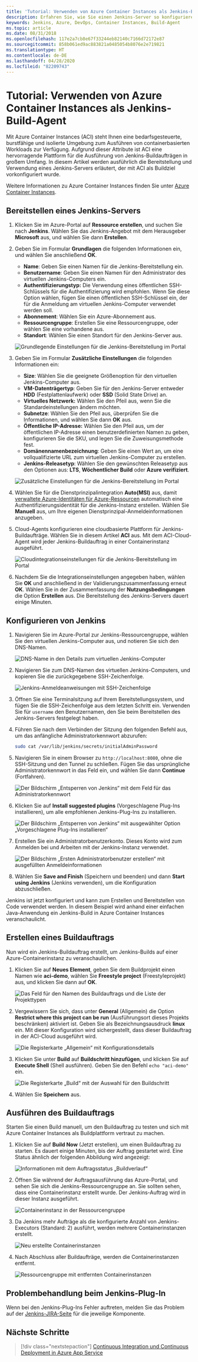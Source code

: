 ```yaml
---
title: 'Tutorial: Verwenden von Azure Container Instances als Jenkins-Build-Agent'
description: Erfahren Sie, wie Sie einen Jenkins-Server so konfigurieren, dass Buildaufträge bedarfsgesteuert in Azure Container Instances ausgeführt werden.
keywords: Jenkins, Azure, DevOps, Container Instances, Build-Agent
ms.topic: article
ms.date: 08/31/2018
ms.openlocfilehash: 117e2a7cb8e67f33244eb82140c7166d72172e87
ms.sourcegitcommit: 858b061ed9ac883821a0485054b8076e2e719821
ms.translationtype: HT
ms.contentlocale: de-DE
ms.lasthandoff: 04/28/2020
ms.locfileid: "82209743"
---
```

# <a name="tutorial-use-azure-container-instances-as-a-jenkins-build-agent"></a>Tutorial: Verwenden von Azure Container Instances als Jenkins-Build-Agent

Mit Azure Container Instances (ACI) steht Ihnen eine bedarfsgesteuerte, burstfähige und isolierte Umgebung zum Ausführen von containerbasierten Workloads zur Verfügung. Aufgrund dieser Attribute ist ACI eine hervorragende Plattform für die Ausführung von Jenkins-Buildaufträgen in großem Umfang. In diesem Artikel werden ausführlich die Bereitstellung und Verwendung eines Jenkins-Servers erläutert, der mit ACI als Buildziel vorkonfiguriert wurde.

Weitere Informationen zu Azure Container Instances finden Sie unter [Azure Container Instances](/azure/container-instances/container-instances-overview.md).

## <a name="deploy-a-jenkins-server"></a>Bereitstellen eines Jenkins-Servers

1. Klicken Sie im Azure-Portal auf **Ressource erstellen**, und suchen Sie nach **Jenkins**. Wählen Sie das Jenkins-Angebot mit dem Herausgeber **Microsoft** aus, und wählen Sie dann **Erstellen**.

2. Geben Sie im Formular **Grundlagen** die folgenden Informationen ein, und wählen Sie anschließend **OK**.

   - **Name**: Geben Sie einen Namen für die Jenkins-Bereitstellung ein.
   - **Benutzername**: Geben Sie einen Namen für den Administrator des virtuellen Jenkins-Computers ein.
   - **Authentifizierungstyp:** Die Verwendung eines öffentlichen SSH-Schlüssels für die Authentifizierung wird empfohlen. Wenn Sie diese Option wählen, fügen Sie einen öffentlichen SSH-Schlüssel ein, der für die Anmeldung am virtuellen Jenkins-Computer verwendet werden soll.
   - **Abonnement**: Wählen Sie ein Azure-Abonnement aus.
   - **Ressourcengruppe**: Erstellen Sie eine Ressourcengruppe, oder wählen Sie eine vorhandene aus.
   - **Standort**: Wählen Sie einen Standort für den Jenkins-Server aus.

   ![Grundlegende Einstellungen für die Jenkins-Bereitstellung im Portal](./media/azure-container-instances-as-jenkins-build-agent/jenkins-portal-01.png)

3. Geben Sie im Formular **Zusätzliche Einstellungen** die folgenden Informationen ein:

   - **Size**: Wählen Sie die geeignete Größenoption für den virtuellen Jenkins-Computer aus.
   - **VM-Datenträgertyp**: Geben Sie für den Jenkins-Server entweder **HDD** (Festplattenlaufwerk) oder **SSD** (Solid State Drive) an.
   - **Virtuelles Netzwerk:** Wählen Sie den Pfeil aus, wenn Sie die Standardeinstellungen ändern möchten.
   - **Subnetze**: Wählen Sie den Pfeil aus, überprüfen Sie die Informationen, und wählen Sie dann **OK** aus.
   - **Öffentliche IP-Adresse:** Wählen Sie den Pfeil aus, um der öffentlichen IP-Adresse einen benutzerdefinierten Namen zu geben, konfigurieren Sie die SKU, und legen Sie die Zuweisungsmethode fest.
   - **Domänennamenbezeichnung**: Geben Sie einen Wert an, um eine vollqualifizierte URL zum virtuellen Jenkins-Computer zu erstellen.
   - **Jenkins-Releasetyp**: Wählen Sie den gewünschten Releasetyp aus den Optionen aus: **LTS**, **Wöchentlicher Build** oder **Azure verifiziert**.

   ![Zusätzliche Einstellungen für die Jenkins-Bereitstellung im Portal](./media/azure-container-instances-as-jenkins-build-agent/jenkins-portal-02.png)

4. Wählen Sie für die Dienstprinzipalintegration **Auto(MSI)** aus, damit [verwaltete Azure-Identitäten für Azure-Ressourcen](/azure/active-directory/managed-identities-azure-resources/overview.md) automatisch eine Authentifizierungsidentität für die Jenkins-Instanz erstellen. Wählen Sie **Manuell** aus, um Ihre eigenen Dienstprinzipal-Anmeldeinformationen anzugeben.

5. Cloud-Agents konfigurieren eine cloudbasierte Plattform für Jenkins-Buildaufträge. Wählen Sie in diesem Artikel **ACI** aus. Mit dem ACI-Cloud-Agent wird jeder Jenkins-Buildauftrag in einer Containerinstanz ausgeführt.

   ![Cloudintegrationseinstellungen für die Jenkins-Bereitstellung im Portal](./media/azure-container-instances-as-jenkins-build-agent/jenkins-portal-03.png)

6. Nachdem Sie die Integrationseinstellungen angegeben haben, wählen Sie **OK** und anschließend in der Validierungszusammenfassung erneut **OK**. Wählen Sie in der Zusammenfassung der **Nutzungsbedingungen** die Option **Erstellen** aus. Die Bereitstellung des Jenkins-Servers dauert einige Minuten.

## <a name="configure-jenkins"></a>Konfigurieren von Jenkins

1. Navigieren Sie im Azure-Portal zur Jenkins-Ressourcengruppe, wählen Sie den virtuellen Jenkins-Computer aus, und notieren Sie sich den DNS-Namen.

   ![DNS-Name in den Details zum virtuellen Jenkins-Computer](./media/azure-container-instances-as-jenkins-build-agent/jenkins-portal-fqdn.png)

2. Navigieren Sie zum DNS-Namen des virtuellen Jenkins-Computers, und kopieren Sie die zurückgegebene SSH-Zeichenfolge.

   ![Jenkins-Anmeldeanweisungen mit SSH-Zeichenfolge](./media/azure-container-instances-as-jenkins-build-agent/jenkins-portal-04.png)

3. Öffnen Sie eine Terminalsitzung auf Ihrem Bereitstellungssystem, und fügen Sie die SSH-Zeichenfolge aus dem letzten Schritt ein. Verwenden Sie für `username` den Benutzernamen, den Sie beim Bereitstellen des Jenkins-Servers festgelegt haben.

4. Führen Sie nach dem Verbinden der Sitzung den folgenden Befehl aus, um das anfängliche Administratorkennwort abzurufen:

   ```bash
   sudo cat /var/lib/jenkins/secrets/initialAdminPassword
   ```

5. Navigieren Sie in einem Browser zu `http://localhost:8080`, ohne die SSH-Sitzung und den Tunnel zu schließen. Fügen Sie das ursprüngliche Administratorkennwort in das Feld ein, und wählen Sie dann **Continue** (Fortfahren).

   ![Der Bildschirm „Entsperren von Jenkins“ mit dem Feld für das Administratorkennwort](./media/azure-container-instances-as-jenkins-build-agent/jenkins-portal-05.png)

6. Klicken Sie auf **Install suggested plugins** (Vorgeschlagene Plug-Ins installieren), um alle empfohlenen Jenkins-Plug-Ins zu installieren.

   ![Der Bildschirm „Entsperren von Jenkins“ mit ausgewählter Option „Vorgeschlagene Plug-Ins installieren“](./media/azure-container-instances-as-jenkins-build-agent/jenkins-portal-06.png)

7. Erstellen Sie ein Administratorbenutzerkonto. Dieses Konto wird zum Anmelden bei und Arbeiten mit der Jenkins-Instanz verwendet.

   ![Der Bildschirm „Ersten Administratorbenutzer erstellen“ mit ausgefüllten Anmeldeinformationen](./media/azure-container-instances-as-jenkins-build-agent/jenkins-portal-07.png)

8. Wählen Sie **Save and Finish** (Speichern und beenden) und dann **Start using Jenkins** (Jenkins verwenden), um die Konfiguration abzuschließen.

Jenkins ist jetzt konfiguriert und kann zum Erstellen und Bereitstellen von Code verwendet werden. In diesem Beispiel wird anhand einer einfachen Java-Anwendung ein Jenkins-Build in Azure Container Instances veranschaulicht.

## <a name="create-a-build-job"></a>Erstellen eines Buildauftrags

Nun wird ein Jenkins-Buildauftrag erstellt, um Jenkins-Builds auf einer Azure-Containerinstanz zu veranschaulichen.

1. Klicken Sie auf **Neues Element**, geben Sie dem Buildprojekt einen Namen wie **aci-demo**, wählen Sie **Freestyle project** (Freestyleprojekt) aus, und klicken Sie dann auf **OK**.

   ![Das Feld für den Namen des Buildauftrags und die Liste der Projekttypen](./media/azure-container-instances-as-jenkins-build-agent/jenkins-new-job.png)

2. Vergewissern Sie sich, dass unter **General** (Allgemein) die Option **Restrict where this project can be run** (Ausführungsort dieses Projekts beschränken) aktiviert ist. Geben Sie als Bezeichnungsausdruck **linux** ein. Mit dieser Konfiguration wird sichergestellt, dass dieser Buildauftrag in der ACI-Cloud ausgeführt wird.

   ![Die Registerkarte „Allgemein“ mit Konfigurationsdetails](./media/azure-container-instances-as-jenkins-build-agent/jenkins-job-01.png)

3. Klicken Sie unter **Build** auf **Buildschritt hinzufügen**, und klicken Sie auf **Execute Shell** (Shell ausführen). Geben Sie den Befehl `echo "aci-demo"` ein.

   ![Die Registerkarte „Build“ mit der Auswahl für den Buildschritt](./media/azure-container-instances-as-jenkins-build-agent/jenkins-job-02.png)

5. Wählen Sie **Speichern** aus.

## <a name="run-the-build-job"></a>Ausführen des Buildauftrags

Starten Sie einen Build manuell, um den Buildauftrag zu testen und sich mit Azure Container Instances als Buildplattform vertraut zu machen.

1. Klicken Sie auf **Build Now** (Jetzt erstellen), um einen Buildauftrag zu starten. Es dauert einige Minuten, bis der Auftrag gestartet wird. Eine Status ähnlich der folgenden Abbildung wird angezeigt:

   ![Informationen mit dem Auftragsstatus „Buildverlauf“](./media/azure-container-instances-as-jenkins-build-agent/jenkins-job-status.png)

2. Öffnen Sie während der Auftragsausführung das Azure-Portal, und sehen Sie sich die Jenkins-Ressourcengruppe an. Sie sollten sehen, dass eine Containerinstanz erstellt wurde. Der Jenkins-Auftrag wird in dieser Instanz ausgeführt.

   ![Containerinstanz in der Ressourcengruppe](./media/azure-container-instances-as-jenkins-build-agent/jenkins-aci.png)

3. Da Jenkins mehr Aufträge als die konfigurierte Anzahl von Jenkins-Executors (Standard: 2) ausführt, werden mehrere Containerinstanzen erstellt.

   ![Neu erstellte Containerinstanzen](./media/azure-container-instances-as-jenkins-build-agent/jenkins-aci-multi.png)

4. Nach Abschluss aller Buildaufträge, werden die Containerinstanzen entfernt.

   ![Ressourcengruppe mit entfernten Containerinstanzen](./media/azure-container-instances-as-jenkins-build-agent/jenkins-aci-none.png)

## <a name="troubleshooting-the-jenkins-plugin"></a>Problembehandlung beim Jenkins-Plug-In

Wenn bei den Jenkins-Plug-Ins Fehler auftreten, melden Sie das Problem auf der [Jenkins-JIRA-Seite](https://issues.jenkins-ci.org/) für die jeweilige Komponente.

## <a name="next-steps"></a>Nächste Schritte

> [!div class="nextstepaction"]
> [Continuous Integration und Continuous Deployment in Azure App Service](/azure/jenkins/tutorial-jenkins-deploy-web-app-azure-app-service)